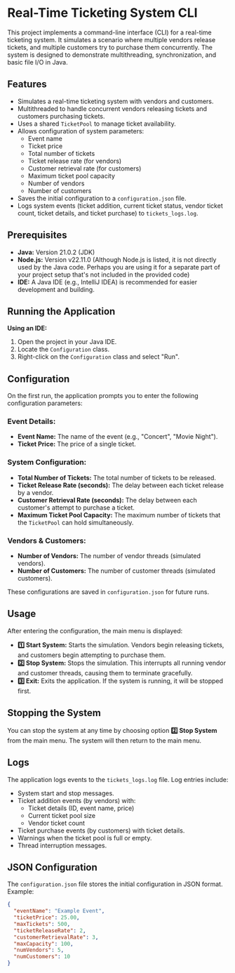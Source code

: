 # Real-Time Ticketing System CLI

This project implements a command-line interface (CLI) for a real-time ticketing system. It simulates a scenario where multiple vendors release tickets, and multiple customers try to purchase them concurrently. The system is designed to demonstrate multithreading, synchronization, and basic file I/O in Java.

## Features

-   Simulates a real-time ticketing system with vendors and customers.
-   Multithreaded to handle concurrent vendors releasing tickets and customers purchasing tickets.
-   Uses a shared `TicketPool` to manage ticket availability.
-   Allows configuration of system parameters:
    -   Event name
    -   Ticket price
    -   Total number of tickets
    -   Ticket release rate (for vendors)
    -   Customer retrieval rate (for customers)
    -   Maximum ticket pool capacity
    -   Number of vendors
    -   Number of customers
-   Saves the initial configuration to a `configuration.json` file.
-   Logs system events (ticket addition, current ticket status, vendor ticket count, ticket details, and ticket purchase) to `tickets_logs.log`.

## Prerequisites

-   **Java:** Version 21.0.2 (JDK)
-   **Node.js:** Version v22.11.0 (Although Node.js is listed, it is not directly used by the Java code. Perhaps you are using it for a separate part of your project setup that's not included in the provided code)
-   **IDE:** A Java IDE (e.g., IntelliJ IDEA) is recommended for easier development and building.

## Running the Application

**Using an IDE:**

1. Open the project in your Java IDE.
2. Locate the `Configuration` class.
3. Right-click on the `Configuration` class and select "Run".

## Configuration

On the first run, the application prompts you to enter the following configuration parameters:

### Event Details:

-   **Event Name:** The name of the event (e.g., "Concert", "Movie Night").
-   **Ticket Price:** The price of a single ticket.

### System Configuration:

-   **Total Number of Tickets:** The total number of tickets to be released.
-   **Ticket Release Rate (seconds):** The delay between each ticket release by a vendor.
-   **Customer Retrieval Rate (seconds):** The delay between each customer's attempt to purchase a ticket.
-   **Maximum Ticket Pool Capacity:** The maximum number of tickets that the `TicketPool` can hold simultaneously.

### Vendors & Customers:

-   **Number of Vendors:** The number of vendor threads (simulated vendors).
-   **Number of Customers:** The number of customer threads (simulated customers).

These configurations are saved in `configuration.json` for future runs.

## Usage

After entering the configuration, the main menu is displayed:

-   **1️⃣ Start System:** Starts the simulation. Vendors begin releasing tickets, and customers begin attempting to purchase them.
-   **2️⃣ Stop System:** Stops the simulation. This interrupts all running vendor and customer threads, causing them to terminate gracefully.
-   **3️⃣ Exit:** Exits the application. If the system is running, it will be stopped first.

## Stopping the System

You can stop the system at any time by choosing option **2️⃣ Stop System** from the main menu. The system will then return to the main menu.

## Logs

The application logs events to the `tickets_logs.log` file. Log entries include:

-   System start and stop messages.
-   Ticket addition events (by vendors) with:
    -   Ticket details (ID, event name, price)
    -   Current ticket pool size
    -   Vendor ticket count
-   Ticket purchase events (by customers) with ticket details.
-   Warnings when the ticket pool is full or empty.
-   Thread interruption messages.

## JSON Configuration

The `configuration.json` file stores the initial configuration in JSON format. Example:

```json
{
  "eventName": "Example Event",
  "ticketPrice": 25.00,
  "maxTickets": 500,
  "ticketReleaseRate": 2,
  "customerRetrievalRate": 3,
  "maxCapacity": 100,
  "numVendors": 5,
  "numCustomers": 10
}
